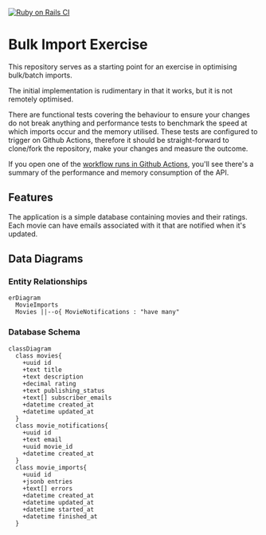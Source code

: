 [![Ruby on Rails CI](https://github.com/ryantownsend/bulk-import-exercise/actions/workflows/rubyonrails.yml/badge.svg)](https://github.com/ryantownsend/bulk-import-exercise/actions/workflows/rubyonrails.yml)

# Bulk Import Exercise

This repository serves as a starting point for an exercise in optimising bulk/batch imports.

The initial implementation is rudimentary in that it works, but it is not remotely optimised.

There are functional tests covering the behaviour to ensure your changes do not break anything and performance tests to benchmark the speed at which imports occur and the memory utilised. These tests are configured to trigger on Github Actions, therefore it should be straight-forward to clone/fork the repository, make your changes and measure the outcome.

If you open one of the [workflow runs in Github Actions](https://github.com/ryantownsend/bulk-import-exercise/actions/workflows/rubyonrails.yml), you'll see there's a summary of the performance and memory consumption of the API.

## Features

The application is a simple database containing movies and their ratings. Each movie can have emails associated with it that are notified when it's updated.

## Data Diagrams

### Entity Relationships

```mermaid
erDiagram
  MovieImports
  Movies ||--o{ MovieNotifications : "have many"
```

### Database Schema

```mermaid
classDiagram
  class movies{
    +uuid id
    +text title
    +text description
    +decimal rating
    +text publishing_status
    +text[] subscriber_emails
    +datetime created_at
    +datetime updated_at
  }
  class movie_notifications{
    +uuid id
    +text email
    +uuid movie_id
    +datetime created_at
  }
  class movie_imports{
    +uuid id
    +jsonb entries
    +text[] errors
    +datetime created_at
    +datetime updated_at
    +datetime started_at
    +datetime finished_at
  }
```
